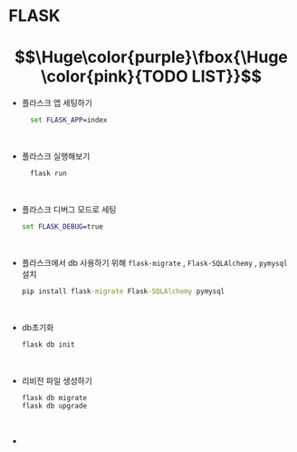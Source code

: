 # FLASK

# $$\Huge\color{purple}\fbox{\Huge \color{pink}{TODO LIST}}$$  

- 플라스크 앱 세팅하기  
  ```cmd  
    set FLASK_APP=index  
    ```  
<br>  

- 플라스크 실행해보기  
  ```cmd  
    flask run  
    ```  

<br>  

- 플라스크 디버그 모드로 세팅  
  ```cmd  
  set FLASK_DEBUG=true  
  ```

<br>

- 플라스크에서 db 사용하기 위해 ```flask-migrate``` , ```Flask-SQLAlchemy``` , ```pymysql``` 설치  
  ```cmd  
  pip install flask-migrate Flask-SQLAlchemy pymysql  
  ```  

<br>  

- db초기화  
  ```cmd  
  flask db init  
  ```  

<br>

- 리비전 파일 생성하기  
  ```cmd  
  flask db migrate  
  flask db upgrade  
  ```  

<br>  
  
-
